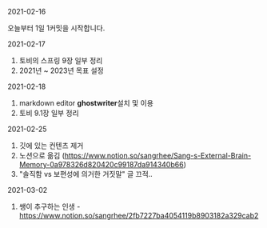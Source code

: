 2021-02-16

오늘부터 1일 1커밋을 시작합니다.

2021-02-17

1. 토비의 스프링 9장 일부 정리
2. 2021년 ~ 2023년 목표 설정

2021-02-18

1. markdown editor **ghostwriter**설치 및 이용
2. 토비 9.1장 일부 정리

2021-02-25

1. 깃에 있는 컨텐츠 제거
2. 노션으로 옮김 (https://www.notion.so/sangrhee/Sang-s-External-Brain-Memory-0a978326d820420c99187da914340b66)
3. "솔직함 vs 보편성에 의거한 거짓말" 글 끄적..

2021-03-02

1. 쌩이 추구하는 인생 - https://www.notion.so/sangrhee/2fb7227ba4054119b8903182a329cab2
